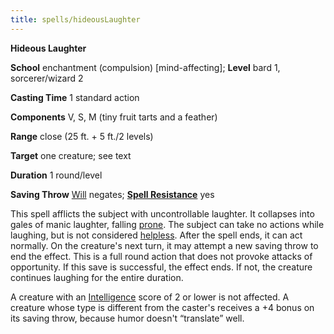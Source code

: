 ```yaml
---
title: spells/hideousLaughter
---
```

 **Hideous Laughter**

**School** enchantment (compulsion) [mind-affecting]; **Level** bard 1, sorcerer/wizard 2

**Casting Time** 1 standard action

**Components** V, S, M (tiny fruit tarts and a feather)

**Range** close (25 ft. + 5 ft./2 levels)

**Target** one creature; see text

**Duration** 1 round/level

**Saving Throw** [Will](../combat#_will) negates; **[Spell Resistance](../glossary#_spell-resistance)** yes

This spell afflicts the subject with uncontrollable laughter. It collapses into gales of manic laughter, falling [prone](../glossary#_prone). The subject can take no actions while laughing, but is not considered [helpless](../glossary#_helpless). After the spell ends, it can act normally. On the creature's next turn, it may attempt a new saving throw to end the effect. This is a full round action that does not provoke attacks of opportunity. If this save is successful, the effect ends. If not, the creature continues laughing for the entire duration.

A creature with an [Intelligence](../gettingStarted#_intelligence) score of 2 or lower is not affected. A creature whose type is different from the caster's receives a +4 bonus on its saving throw, because humor doesn't “translate” well.

